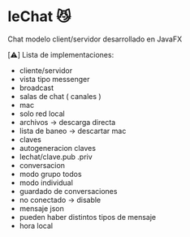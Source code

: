 # leChat 😼

Chat modelo client/servidor desarrollado en JavaFX

[⚠️] Lista de implementaciones: 

- cliente/servidor<br>
- vista tipo messenger<br>
- broadcast<br>
- salas de chat ( canales )<br> 
- mac<br>
- solo red local<br>
- archivos -> descarga directa<br>
- lista de baneo -> descartar mac<br>
- claves<br>
- autogeneracion claves<br>
- lechat/clave.pub .priv<br>
- conversacion<br>
- modo grupo todos<br>
- modo individual<br>
- guardado de conversaciones<br>
- no conectado -> disable<br>
- mensaje json<br>
- pueden haber distintos tipos de mensaje<br>
- hora local<br>